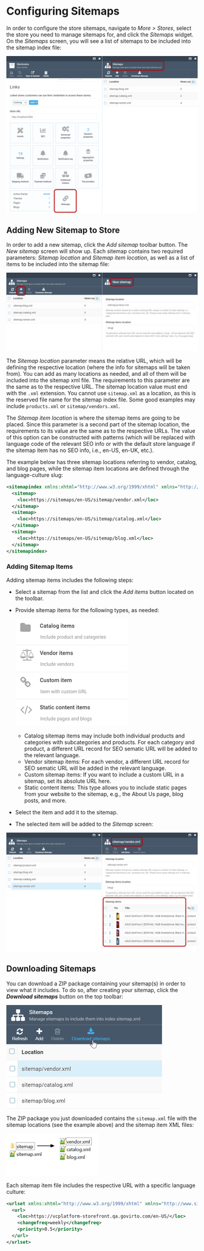 ﻿# Configuring Sitemaps
In order to configure the store sitemaps, navigate to  _More > Stores_, select the store you need to manage sitemaps for, and click the  _Sitemaps_  widget. On the  _Sitemaps_  screen, you will see a list of sitemaps to be included into the sitemap index file:

![Sitemaps screen](media/sitemaps-screen.png)

## Adding New Sitemap to Store
In order to add a new sitemap, click the  _Add sitemap_  toolbar button. The  _New sitemap_  screen will show up. Each sitemap contains two required parameters:  _Sitemap location_  and  _Sitemap item location_, as well as a list of items to be included into the sitemap file:

![New sitemap](media/new-sitemap.png)

The _Sitemap location_ parameter means the relative URL, which will be defining the respective location (where the info for sitemaps will be taken from). You can add as many locations as needed, and all of them will be included into the sitemap xml file. The requirements to this parameter are the same as to the respective URL. The sitemap location value must end with the  `.xml`  extension. You cannot use  `sitemap.xml`  as a location, as this is the reserved file name for the sitemap index file. Some good examples may include  `products.xml`  or  `sitemap/vendors.xml`.
    
The _Sitemap item location_ is where the sitemap items are going to be placed. Since this parameter is a second part of the sitemap location, the requirements to its value are the same as to the respective URLs. The value of this option can be constructed with patterns (which will be replaced with language code of the relevant SEO info or with the default store language if the sitemap item has no SEO info, i.e., en-US, en-UK, etc.).

The example below has three sitemap locations referring to vendor, catalog, and blog pages, while the sitemap item locations are defined through the language-culture slug:

```xml
<sitemapindex xmlns:xhtml="http://www.w3.org/1999/xhtml" xmlns="http://www.sitemaps.org/schemas/sitemap/0.9">
  <sitemap>
    <loc>https://sitemaps/en-US/sitemap/vendor.xml</loc>
  </sitemap>
  <sitemap>
    <loc>https://sitemaps/en-US/sitemap/catalog.xml</loc>
  </sitemap>
  <sitemap>
    <loc>https://sitemaps/en-US/sitemap/blog.xml</loc>
  </sitemap>
</sitemapindex>
```

### Adding Sitemap Items
Adding sitemap items includes the following steps:

+ Select a sitemap from the list and click the  _Add items_  button located on the toolbar.
+ Provide sitemap items for the following types, as needed:

	![Item types](media/item-types.png)

	+ Catalog sitemap items may include both individual products and categories with subcategories and products. For each category and product, a different URL record for SEO sematic URL will be added to the relevant language.
	+ Vendor sitemap items: For each vendor, a different URL record for SEO sematic URL will be added in the relevant language.
	+ Custom sitemap items: If you want to include a custom URL in a sitemap, set its absolute URL here.
	+ Static content items: This type allows you to include static pages from your website to the sitemap, e.g., the About Us page, blog posts, and more.

+ Select the item and add it to the sitemap.
+ The selected item will be added to the  _Sitemap_  screen:

![Items added](media/items-added.png)

## Downloading Sitemaps
You can download a ZIP package containing your sitemap(s) in order to view what it includes. To do so, after creating your sitemap, click the ***Download sitemaps*** button on the top toolbar:

![Downloading sitemaps](media/downloading-sitemaps.png)

The ZIP package you just downloaded contains the `sitemap.xml` file with the sitemap locations (see the example above) and the sitemap item XML files:

![Sitemap ZIP package folder structure](media/sitemap-folders.png)

Each sitemap item file includes the respective URL with a specific language culture:

```xml
<urlset xmlns:xhtml="http://www.w3.org/1999/xhtml" xmlns="http://www.sitemaps.org/schemas/sitemap/0.9">
  <url>
    <loc>https://vcplatform-storefront.qa.govirto.com/en-US/</loc>
    <changefreq>weekly</changefreq>
    <priority>0.5</priority>
  </url>
</urlset>
```
